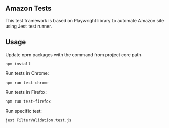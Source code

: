 ## Amazon Tests
This test framework is based on Playwright library to automate Amazon site using Jest test runner.

## Usage
Update npm packages with the command from project core path

`npm install`

Run tests in Chrome:

`npm run test-chrome`

Run tests in Firefox:

`npm run test-firefox`

Run specific test:

`jest FilterValidation.test.js`
